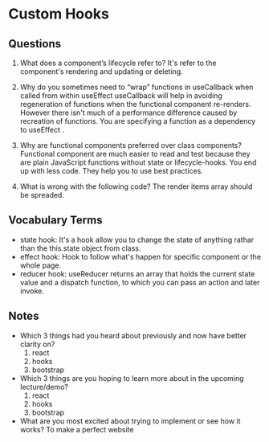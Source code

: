 # Custom Hooks

## Questions
1. What does a component’s lifecycle refer to?
    It's refer to the component's rendering and updating or deleting.

1. Why do you sometimes need to “wrap” functions in useCallback when called from within useEffect
   useCallback will help in avoiding regeneration of functions when the functional component re-renders. However there isn't much of a performance difference caused by recreation of functions. You are specifying a function as a dependency to useEffect .
1. Why are functional components preferred over class components?
    Functional component are much easier to read and test because they are plain JavaScript functions without state or lifecycle-hooks. You end up with less code. They help you to use best practices.
1. What is wrong with the following code?
    The render items array should be spreaded.


## Vocabulary Terms
* state hook: It's a hook allow you to change the state of anything rathar than the this.state object from class.
* effect hook: Hook to follow what's happen for specific component or the whole page.
* reducer hook: useReducer returns an array that holds the current state value and a dispatch function, to which you can pass an action and later invoke.
 


## Notes
* Which 3 things had you heard about previously and now have better clarity on?
    1. react
    1. hooks
    1. bootstrap
* Which 3 things are you hoping to learn more about in the upcoming lecture/demo?
    1. react
    1. hooks
    1. bootstrap
* What are you most excited about trying to implement or see how it works?
To make a perfect website